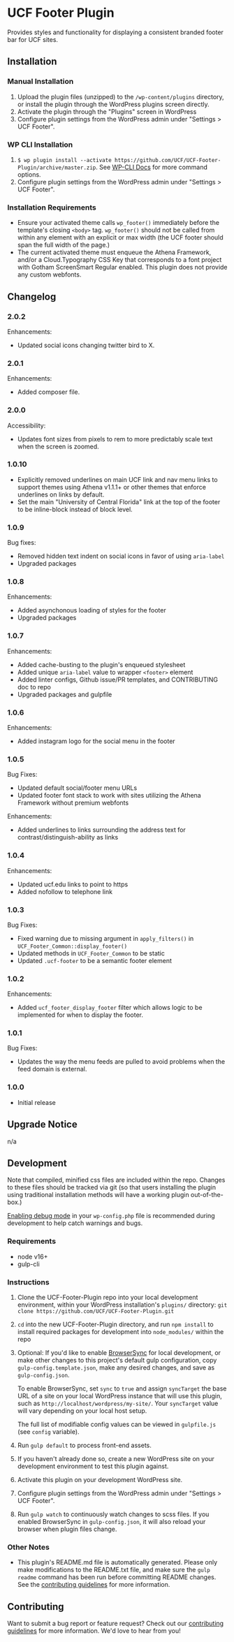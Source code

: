 # UCF Footer Plugin #

Provides styles and functionality for displaying a consistent branded footer bar for UCF sites.


## Installation ##

### Manual Installation ###
1. Upload the plugin files (unzipped) to the `/wp-content/plugins` directory, or install the plugin through the WordPress plugins screen directly.
2. Activate the plugin through the "Plugins" screen in WordPress
3. Configure plugin settings from the WordPress admin under "Settings > UCF Footer".

### WP CLI Installation ###
1. `$ wp plugin install --activate https://github.com/UCF/UCF-Footer-Plugin/archive/master.zip`.  See [WP-CLI Docs](http://wp-cli.org/commands/plugin/install/) for more command options.
2. Configure plugin settings from the WordPress admin under "Settings > UCF Footer".

### Installation Requirements ###
* Ensure your activated theme calls `wp_footer()` immediately before the template's closing `<body>` tag.  `wp_footer()` should not be called from within any element with an explicit or max width (the UCF footer should span the full width of the page.)
* The current activated theme must enqueue the Athena Framework, and/or a Cloud.Typography CSS Key that corresponds to a font project with Gotham ScreenSmart Regular enabled.  This plugin does not provide any custom webfonts.


## Changelog ##

### 2.0.2 ###
Enhancements:
* Updated social icons changing twitter bird to X.

### 2.0.1 ###
Enhancements:
* Added composer file.

### 2.0.0 ###
Accessibility:
* Updates font sizes from pixels to rem to more predictably scale text when the screen is zoomed.

### 1.0.10 ###
* Explicitly removed underlines on main UCF link and nav menu links to support themes using Athena v1.1.1+ or other themes that enforce underlines on links by default.
* Set the main "University of Central Florida" link at the top of the footer to be inline-block instead of block level.

### 1.0.9 ###
Bug fixes:
* Removed hidden text indent on social icons in favor of using `aria-label`
* Upgraded packages

### 1.0.8 ###
Enhancements:
* Added asynchonous loading of styles for the footer
* Upgraded packages

### 1.0.7 ###
Enhancements:
* Added cache-busting to the plugin's enqueued stylesheet
* Added unique `aria-label` value to wrapper `<footer>` element
* Added linter configs, Github issue/PR templates, and CONTRIBUTING doc to repo
* Upgraded packages and gulpfile

### 1.0.6 ###
Enhancements:
* Added instagram logo for the social menu in the footer

### 1.0.5 ###
Bug Fixes:
* Updated default social/footer menu URLs
* Updated footer font stack to work with sites utilizing the Athena Framework without premium webfonts

Enhancements:
* Added underlines to links surrounding the address text for contrast/distinguish-ability as links

### 1.0.4 ###
Enhancements:
* Updated ucf.edu links to point to https
* Added nofollow to telephone link

### 1.0.3 ###
Bug Fixes:
* Fixed warning due to missing argument in `apply_filters()` in `UCF_Footer_Common::display_footer()`
* Updated methods in `UCF_Footer_Common` to be static
* Updated `.ucf-footer` to be a semantic footer element

### 1.0.2 ###
Enhancements:
* Added `ucf_footer_display_footer` filter which allows logic to be implemented for when to display the footer.

### 1.0.1 ###
Bug Fixes:
* Updates the way the menu feeds are pulled to avoid problems when the feed domain is external.

### 1.0.0 ###
* Initial release


## Upgrade Notice ##

n/a


## Development ##

Note that compiled, minified css files are included within the repo.  Changes to these files should be tracked via git (so that users installing the plugin using traditional installation methods will have a working plugin out-of-the-box.)

[Enabling debug mode](https://codex.wordpress.org/Debugging_in_WordPress) in your `wp-config.php` file is recommended during development to help catch warnings and bugs.

### Requirements ###
* node v16+
* gulp-cli

### Instructions ###
1. Clone the UCF-Footer-Plugin repo into your local development environment, within your WordPress installation's `plugins/` directory: `git clone https://github.com/UCF/UCF-Footer-Plugin.git`
2. `cd` into the new UCF-Footer-Plugin directory, and run `npm install` to install required packages for development into `node_modules/` within the repo
3. Optional: If you'd like to enable [BrowserSync](https://browsersync.io) for local development, or make other changes to this project's default gulp configuration, copy `gulp-config.template.json`, make any desired changes, and save as `gulp-config.json`.

    To enable BrowserSync, set `sync` to `true` and assign `syncTarget` the base URL of a site on your local WordPress instance that will use this plugin, such as `http://localhost/wordpress/my-site/`.  Your `syncTarget` value will vary depending on your local host setup.

    The full list of modifiable config values can be viewed in `gulpfile.js` (see `config` variable).
3. Run `gulp default` to process front-end assets.
4. If you haven't already done so, create a new WordPress site on your development environment to test this plugin against.
5. Activate this plugin on your development WordPress site.
6. Configure plugin settings from the WordPress admin under "Settings > UCF Footer".
7. Run `gulp watch` to continuously watch changes to scss files.  If you enabled BrowserSync in `gulp-config.json`, it will also reload your browser when plugin files change.

### Other Notes ###
* This plugin's README.md file is automatically generated. Please only make modifications to the README.txt file, and make sure the `gulp readme` command has been run before committing README changes.  See the [contributing guidelines](https://github.com/UCF/UCF-Footer-Plugin/blob/master/CONTRIBUTING.md) for more information.


## Contributing ##

Want to submit a bug report or feature request?  Check out our [contributing guidelines](https://github.com/UCF/UCF-Footer-Plugin/blob/master/CONTRIBUTING.md) for more information.  We'd love to hear from you!
